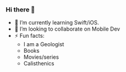 ### Hi there 👋

- 🌱 I’m currently learning Swift/iOS.
- 👯 I’m looking to collaborate on Mobile Dev
- ⚡ Fun facts: 
  - I am a Geologist
  - Books
  - Movies/series
  - Calisthenics

<!--
**edyama/edyama** is a ✨ _special_ ✨ repository because its `README.md` (this file) appears on your GitHub profile.

Here are some ideas to get you started:

- 🔭 I’m currently working on ...
- 🤔 I’m looking for help with ...
- 💬 Ask me about ...
- 📫 How to reach me: ...
- 😄 Pronouns: ...
-->
